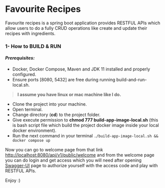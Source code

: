 # Favourite Recipes
Favourite recipes is a spring boot application provides RESTFUL APIs which allow users 
to do a fully CRUD operations like create and update their recipes with ingredients.

### 1- How to BUILD & RUN
#### _Prerequisites:_
* Docker, Docker Compose, Maven and JDK 11 installed and properly configured.
* Ensure ports [8080, 5432] are free during running
  build-and-run-local.sh.

> __I assume you have linux or mac machine like I do.__ 
* Clone the project into your machine.
* Open terminal.
* Change directory (**cd**) to the project folder.
* Give execute permission to **chmod 777 build-app-image-local.sh** 
(this is bash script file which build the project docker image inside your local docker environment).
* Run the next command in your terminal `./build-app-image-local.sh && docker compose up`

Now you can go to welcome page from that link [http://localhost:8080/api/v1/public/welcome](http://localhost:8080/api/v1/public/welcome)
and from the welcome page you can do login and get access which you will need after opening [Swagger-UI](http://localhost:8080/swagger-ui/index.html) page to authorize yourself with the access code and play with RESTFUL APIs.

Enjoy :)
